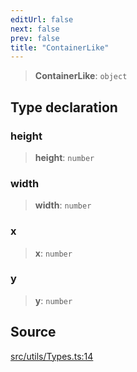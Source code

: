 ```yaml
---
editUrl: false
next: false
prev: false
title: "ContainerLike"
---
```


> **ContainerLike**: `object`

## Type declaration

### height

> **height**: `number`

### width

> **width**: `number`

### x

> **x**: `number`

### y

> **y**: `number`

## Source

[src/utils/Types.ts:14](https://github.com/relishinc/dill-pixel/blob/10f512f7f577ca5e74162827f11215b28df5ca97/src/utils/Types.ts#L14)
